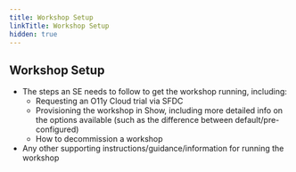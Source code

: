```yaml
---
title: Workshop Setup
linkTitle: Workshop Setup
hidden: true
---
```


## Workshop Setup

- The steps an SE needs to follow to get the workshop running, including:
  - Requesting an O11y Cloud trial via SFDC
  - Provisioning the workshop in Show, including more detailed info on the options available (such as the difference between default/pre-configured)
  - How to decommission a workshop
- Any other supporting instructions/guidance/information for running the workshop
